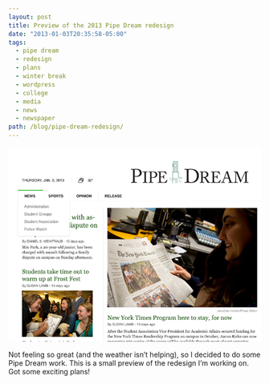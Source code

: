 ```yaml
---
layout: post
title: Preview of the 2013 Pipe Dream redesign
date: "2013-01-03T20:35:58-05:00"
tags:
  - pipe dream
  - redesign
  - plans
  - winter break
  - wordpress
  - college
  - media
  - news
  - newspaper
path: /blog/pipe-dream-redesign/
---
```


![Screenshot of Pipe Dream redesign](./pipe-dream-redesign.png)

Not feeling so great (and the weather isn’t helping), so I decided to do some Pipe Dream work. This is a small preview of the redesign I’m working on. Got some exciting plans!
